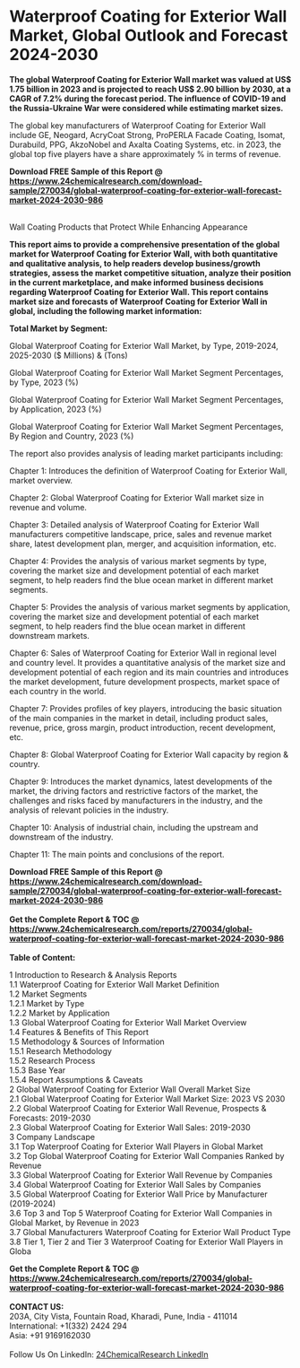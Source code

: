 <h1>Waterproof Coating for Exterior Wall Market, Global Outlook and Forecast 2024-2030</h1><p><strong>The global Waterproof Coating for Exterior Wall market was valued at US$ 1.75 billion in 2023 and is projected to reach US$ 2.90 billion by 2030, at a CAGR of 7.2% during the forecast period. The influence of COVID-19 and the Russia-Ukraine War were considered while estimating market sizes.</strong></p><p>
</p><p>The global key manufacturers of Waterproof Coating for Exterior Wall include GE, Neogard, AcryCoat Strong, ProPERLA Facade Coating, Isomat, Durabuild, PPG, AkzoNobel and Axalta Coating Systems, etc. in 2023, the global top five players have a share approximately % in terms of revenue.</p><div><b>Download FREE Sample of this Report @ 
            <a href="https://www.24chemicalresearch.com/download-sample/270034/global-waterproof-coating-for-exterior-wall-forecast-market-2024-2030-986">
            https://www.24chemicalresearch.com/download-sample/270034/global-waterproof-coating-for-exterior-wall-forecast-market-2024-2030-986</a></b></div><br><p>
</p><p>Wall Coating Products that Protect While Enhancing Appearance</p><p>
<strong>This report aims to provide a comprehensive presentation of the global market for Waterproof Coating for Exterior Wall, with both quantitative and qualitative analysis, to help readers develop business/growth strategies, assess the market competitive situation, analyze their position in the current marketplace, and make informed business decisions regarding Waterproof Coating for Exterior Wall. This report contains market size and forecasts of Waterproof Coating for Exterior Wall in global, including the following market information:</strong></p><p>
</p><p>
<strong>Total Market by Segment:</strong></p><p>
Global Waterproof Coating for Exterior Wall Market, by Type, 2019-2024, 2025-2030 ($ Millions) &amp; (Tons)</p><p>
Global Waterproof Coating for Exterior Wall Market Segment Percentages, by Type, 2023 (%)</p><p>
</p><p>
Global Waterproof Coating for Exterior Wall Market Segment Percentages, by Application, 2023 (%)</p><p>
</p><p>
Global Waterproof Coating for Exterior Wall Market Segment Percentages, By Region and Country, 2023 (%)</p><p>
</p><p>
The report also provides analysis of leading market participants including:</p><p>
</p><p>
</p><p>
Chapter 1: Introduces the definition of Waterproof Coating for Exterior Wall, market overview.</p><p>
Chapter 2: Global Waterproof Coating for Exterior Wall market size in revenue and volume.</p><p>
Chapter 3: Detailed analysis of Waterproof Coating for Exterior Wall manufacturers competitive landscape, price, sales and revenue market share, latest development plan, merger, and acquisition information, etc.</p><p>
Chapter 4: Provides the analysis of various market segments by type, covering the market size and development potential of each market segment, to help readers find the blue ocean market in different market segments.</p><p>
Chapter 5: Provides the analysis of various market segments by application, covering the market size and development potential of each market segment, to help readers find the blue ocean market in different downstream markets.</p><p>
Chapter 6: Sales of Waterproof Coating for Exterior Wall in regional level and country level. It provides a quantitative analysis of the market size and development potential of each region and its main countries and introduces the market development, future development prospects, market space of each country in the world.</p><p>
Chapter 7: Provides profiles of key players, introducing the basic situation of the main companies in the market in detail, including product sales, revenue, price, gross margin, product introduction, recent development, etc.</p><p>
Chapter 8: Global Waterproof Coating for Exterior Wall capacity by region &amp; country.</p><p>
Chapter 9: Introduces the market dynamics, latest developments of the market, the driving factors and restrictive factors of the market, the challenges and risks faced by manufacturers in the industry, and the analysis of relevant policies in the industry.</p><p>
Chapter 10: Analysis of industrial chain, including the upstream and downstream of the industry.</p><p>
Chapter 11: The main points and conclusions of the report.</p><div><b>Download FREE Sample of this Report @ 
            <a href="https://www.24chemicalresearch.com/download-sample/270034/global-waterproof-coating-for-exterior-wall-forecast-market-2024-2030-986">
            https://www.24chemicalresearch.com/download-sample/270034/global-waterproof-coating-for-exterior-wall-forecast-market-2024-2030-986</a></b></div><br><div><b>Get the Complete Report & TOC @ 
            <a href="https://www.24chemicalresearch.com/reports/270034/global-waterproof-coating-for-exterior-wall-forecast-market-2024-2030-986">
            https://www.24chemicalresearch.com/reports/270034/global-waterproof-coating-for-exterior-wall-forecast-market-2024-2030-986</a></b></div><br>
            <b>Table of Content:</b><p>1 Introduction to Research & Analysis Reports<br />
    1.1 Waterproof Coating for Exterior Wall Market Definition<br />
    1.2 Market Segments<br />
        1.2.1 Market by Type<br />
        1.2.2 Market by Application<br />
    1.3 Global Waterproof Coating for Exterior Wall Market Overview<br />
    1.4 Features & Benefits of This Report<br />
    1.5 Methodology & Sources of Information<br />
        1.5.1 Research Methodology<br />
        1.5.2 Research Process<br />
        1.5.3 Base Year<br />
        1.5.4 Report Assumptions & Caveats<br />
2 Global Waterproof Coating for Exterior Wall Overall Market Size<br />
    2.1 Global Waterproof Coating for Exterior Wall Market Size: 2023 VS 2030<br />
    2.2 Global Waterproof Coating for Exterior Wall Revenue, Prospects & Forecasts: 2019-2030<br />
    2.3 Global Waterproof Coating for Exterior Wall Sales: 2019-2030<br />
3 Company Landscape<br />
    3.1 Top Waterproof Coating for Exterior Wall Players in Global Market<br />
    3.2 Top Global Waterproof Coating for Exterior Wall Companies Ranked by Revenue<br />
    3.3 Global Waterproof Coating for Exterior Wall Revenue by Companies<br />
    3.4 Global Waterproof Coating for Exterior Wall Sales by Companies<br />
    3.5 Global Waterproof Coating for Exterior Wall Price by Manufacturer (2019-2024)<br />
    3.6 Top 3 and Top 5 Waterproof Coating for Exterior Wall Companies in Global Market, by Revenue in 2023<br />
    3.7 Global Manufacturers Waterproof Coating for Exterior Wall Product Type<br />
    3.8 Tier 1, Tier 2 and Tier 3 Waterproof Coating for Exterior Wall Players in Globa</p><div><b>Get the Complete Report & TOC @ 
            <a href="https://www.24chemicalresearch.com/reports/270034/global-waterproof-coating-for-exterior-wall-forecast-market-2024-2030-986">
            https://www.24chemicalresearch.com/reports/270034/global-waterproof-coating-for-exterior-wall-forecast-market-2024-2030-986</a></b></div><br><b>CONTACT US:</b><br>
            203A, City Vista, Fountain Road, Kharadi, Pune, India - 411014<br>
            International: +1(332) 2424 294<br>
            Asia: +91 9169162030 <br><br>
            Follow Us On LinkedIn: <a href="https://www.linkedin.com/company/24chemicalresearch/">24ChemicalResearch LinkedIn</a>